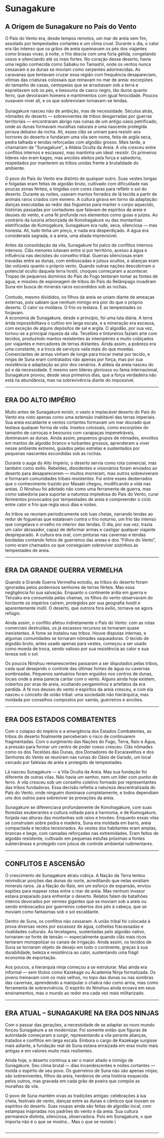 # Sunagakure

## &#x20;**A Origem de Sunagakure no País do Vento**

&#x20;O País do Vento era, desde tempos remotos, um mar de areia sem fim, assolado por tempestades cortantes e um clima cruel. Durante o dia, o calor era tão intenso que os grãos de areia queimavam os pés dos viajantes como brasas vivas; à noite, o frio descia com uma fúria gélida, congelando ossos e silenciando até os mais fortes. No coração desse deserto, havia uma região conhecida como Sabaku no Tamashii, onde os ventos nunca cessavam e as dunas se moviam como serpentes adormecidas. As caravanas que tentavam cruzar essa região com frequência desapareciam, vítimas das criaturas colossais que reinavam no mar de areia: escorpiões do tamanho de casas, centopeias que se arrastavam sob a terra e espreitavam sob os pés, e besouros de casco negro, tão duros quanto ferro, que devoravam homens e mantimentos com igual ferocidade. Poucos ousavam viver ali, e os que sobreviviam tornavam-se lendas.\
\
&#x20;Sunagakure nasceu não de ambição, mas de necessidade. Séculos atrás, nômades do deserto — sobreviventes de tribos desgarradas por guerras territoriais — encontraram abrigo nas ruínas de um antigo oásis petrificado, onde as dunas formavam muralhas naturais e uma nascente protegida jorrava debaixo da rocha. Ali, esses clãs se uniram para resistir aos horrores do deserto e fundaram uma vila sem nome, feita de argila seca, pedra talhada e tendas reforçadas com algodão grosso. Mais tarde, a chamariam de "Sunagakure", a Aldeia Oculta da Areia. A vila cresceu entre conflitos internos e escassez, mas mantinha um ideal: resistir. Os primeiros líderes não eram kages, mas anciões eleitos pela força e sabedoria, respeitados por manterem as tribos unidas frente à brutalidade do ambiente.\
\
&#x20;O povo do País do Vento era distinto de qualquer outro. Suas vestes longas e folgadas eram feitas de algodão bruto, cultivado com dificuldade nas poucas zonas férteis, e tingidas com cores claras para refletir o sol do deserto. Durante as noites, usavam mantos forrados de lã tecida a partir de animais raros criados com esmero. A cultura girava em torno da adaptação: danças executadas ao redor das fogueiras para manter o corpo aquecido, histórias passadas por contadores que falavam de espíritos da areia e deuses do vento, e uma fé profunda nos elementos como guias e juízes. Ao contrário da luxúria arborizada de Konohagakure ou das montanhas eletrificadas de Kumogakure, Sunagakure era rude, seca, silenciosa — mas honesta. Ali, tudo tinha um preço, e nada era desperdiçado. A água era considerada sagrada, e a areia, uma aliada imprevisível.

&#x20;Antes da consolidação da vila, Sunagakure foi palco de conflitos internos intensos. Clãs menores lutavam entre si por território, acesso à água e influência nas decisões do conselho tribal. Guerras silenciosas eram travadas entre as dunas, com emboscadas e jutsus ocultos, e alianças eram tão volúveis quanto o próprio vento. Quando outras nações descobriram o potencial oculto daquela terra hostil, choques começaram a acontecer. Tropas de pequenos domínios do País do Fogo tentaram tomar as fontes de água, e missões de espionagem de tribos do País do Relâmpago invadiram Suna em busca de minerais raros escondidos sob as rochas.\
\
&#x20;Contudo, mesmo divididos, os filhos da areia se uniam diante de ameaças externas, pois sabiam que nenhum inimigo era pior do que o próprio deserto. O calor os moldava. O frio os testava. E as tempestades os forjavam.\
A economia de Sunagakure, desde o princípio, foi uma luta diária. A terra árida impossibilitava o cultivo em larga escala, e a mineração era escassa, com exceção de alguns depósitos de sal e argila. O algodão, por sua vez, tornou-se a principal riqueza da vila. Tecelões e tintureiros faziam arte com tecidos, produzindo mantos resistentes às intempéries e muito cobiçados por viajantes e mercadores de terras distantes. Ainda assim, a pobreza era uma constante, e a troca de serviços valia mais do que moedas. Comerciantes de armas vinham de longe para trocar metal por tecido, e ninjas de Suna eram contratados não apenas por força, mas por sua resistência e adaptação ao pior dos cenários. A aldeia da areia nasceu do pó e da necessidade. E mesmo sem líderes gloriosos ou fama internacional, Sunagakure provou, desde seus primeiros dias, que a força verdadeira não está na abundância, mas na sobrevivência diante do impossível.

***

## **ERA DO ALTO IMPÉRIO**

&#x20;Muito antes de Sunagakure existir, o vasto e implacável deserto do País do Vento era visto apenas como uma extensão inabitável das terras imperiais. Sua areia escaldante e ventos cortantes formavam um mar dourado que testava qualquer forma de vida. Insetos colossais, como escorpiões do tamanho de carroças e besouros com carapaças impenetráveis, dominavam as dunas. Ainda assim, pequenos grupos de nômades, envoltos em mantos de algodão branco e turbantes grossos, aprenderam a viver nesse ambiente extremo, guiados pelas estrelas e sustentados por pequenas nascentes escondidas sob as rochas.

&#x20;Durante o auge do Alto Império, o deserto servia como rota comercial, mas também como exílio. Rebeldes, dissidentes e visionários foram enviados ao deserto para desaparecerem — muitos morreram, mas outros sobreviveram e formaram comunidades tribais resistentes. Foi entre esses desterrados que o conhecimento trazido por Masaki chegou, modificando a vida nas areias. O Ninshuu foi adotado não como uma ferramenta de guerra, mas como sabedoria para suportar a natureza impiedosa do País do Vento, curar ferimentos provocados por tempestades de areia e compreender o ciclo entre calor e frio que regia seus dias e noites.

&#x20;As tribos se reuniam periodicamente sob luas cheias, narrando lendas ao redor de fogueiras que estalavam contra o frio noturno, um frio tão intenso que congelava o orvalho no interior das tendas. O dia, por sua vez, trazia um calor abrasador, capaz de deformar armas e castigar qualquer viajante despreparado. A cultura era oral, com pinturas nas cavernas e tendas bordadas contando feitos de guerreiros das areias e dos “Filhos do Vento”, como eram chamados os que conseguiam sobreviver sozinhos às tempestades de areia.

***

## **ERA DA GRANDE GUERRA VERMELHA**

&#x20;Quando a Grande Guerra Vermelha eclodiu, as tribos do deserto foram ignoradas pelos poderosos senhores de terras férteis. Mas essa negligência foi sua salvação. Enquanto o continente ardia em guerra e Tenzaku era consumida pelas chamas, os filhos do vento observavam do horizonte os impérios caírem, protegidos por sua geografia hostil e aparentemente inútil. O deserto, que outrora fora exílio, tornava-se agora refúgio.

&#x20;Ainda assim, o conflito afetou indiretamente o País do Vento: com as rotas comerciais destruídas, os já escassos recursos se tornaram quase inexistentes. A fome se instalou nas tribos. Houve disputas internas, e algumas comunidades se tornaram nômades saqueadoras. O tecido de algodão bruto, antes usado apenas para vestes, começou a ser usado como moeda de troca, sendo valioso por sua resistência ao calor e sua leveza sob o sol.

&#x20;Os poucos Ninshuu remanescentes passaram a ser disputados pelas tribos, cada qual desejando o controle das últimas fontes de água ou cavernas sombreadas. Pequenos santuários foram erguidos nos centros de dunas, locais onde a areia parecia cantar com o vento. Alguns ainda hoje existem, cobertos por eras de areia, ocultando pergaminhos e artefatos da era perdida. A fé nos deuses do vento e espíritos da areia cresceu, e com ela nasceu o conceito de união tribal: uma sociedade não hierárquica, mas moldada por conselhos compostos por xamãs, guerreiros e anciões.

***

## **ERA DOS ESTADOS COMBATENTES**

&#x20;Com o colapso do império e a emergência dos Estados Combatentes, as tribos do deserto finalmente perceberam o risco de continuarem fragmentadas. Com o surgimento das Nações do Fogo, Terra, Raio e Água, a pressão para formar um centro de poder coeso cresceu. Clãs nômades como os dos Tecelões das Dunas, dos Domadores de Escaravelhos e dos Senhores do Vento se reuniram nas ruínas do Oásis de Garado, um local cercado por falésias de areia e protegido de tempestades.

&#x20;Lá nasceu Sunagakure — a Vila Oculta da Areia. Mas sua fundação foi diferente de outras vilas. Não havia um senhor, nem um líder com punho de ferro. A vila cresceu sob um conselho coletivo formado por representantes das tribos fundadoras. Essa decisão refletia a natureza descentralizada do País do Vento, onde ninguém dominava completamente, e todos dependiam uns dos outros para sobreviver às provações da areia.

&#x20;Sunagakure se diferenciava profundamente de Konohagakure, com suas florestas exuberantes e cultura voltada para a harmonia, e de Kumogakure, forjada nas alturas das montanhas sob raios e trovões. Enquanto essas vilas se construíam sobre pedra e madeira, Suna era moldada em barro, areia compactada e tecidos tensionados. As vestes dos habitantes eram amplas, brancas e bege, com camadas reforçadas nas extremidades. Eram feitos de algodão resistente, cultivado em pequenas estufas próximas a fontes subterrâneas e protegido com jutsus de controle ambiental rudimentares.

***

## **CONFLITOS E ASCENSÃO**

&#x20;O crescimento de Sunagakure atraiu cobiça. A Nação da Terra tentou reivindicar porções das dunas do norte, acreditando que nelas existiam minerais raros. Já a Nação do Raio, em um esforço de expansão, enviou espiões para mapear rotas entre o mar de areia. Mas nenhum invasor estava preparado para enfrentar o deserto. Relatos falam de batalhões inteiros devorados por vermes gigantes que se moviam sob a areia ou sendo emboscados por guerreiros cobertos dos pés à cabeça, que se moviam como fantasmas sob o sol escaldante.

&#x20;Dentro de Suna, os conflitos não cessaram. A união tribal foi colocada à prova diversas vezes por escassez de água, colheitas fracassadas e rivalidades culturais. As tecelagens, sustentadas pelo algodão nativo, tornaram-se fonte de tensão — especialmente quando clãs mais ricos tentaram monopolizar os canais de irrigação. Ainda assim, os tecidos de Suna se tornaram objeto de desejo em todo o continente, graças à sua durabilidade, beleza e resistência ao calor, sustentando uma frágil economia de exportação.

&#x20;Aos poucos, a hierarquia ninja começou a se estruturar. Mas ainda era informal — sem títulos como Kazekage ou Academia Ninja formalizada. Os jovens treinavam com os mais velhos, no topo das dunas ou nas sombras das cavernas, aprendendo a manipular o chakra não como arma, mas como ferramenta de sobrevivência. O espírito do Ninshuu ainda ecoava em seus ensinamentos, mas o mundo ao redor era cada vez mais militarizado.

***

## **ERA ATUAL – SUNAGAKURE NA ERA DOS NINJAS**

&#x20;Com o passar das gerações, a necessidade de se adaptar ao novo mundo forçou Sunagakure a se modernizar. Foi somente então que figuras de autoridade começaram a surgir, representando a vila perante alianças, tratados e conflitos em larga escala. Embora o cargo de Kazekage surgisse mais adiante, a fundação real de Suna estava enraizada em eras muito mais antigas e em valores muito mais resilientes.

&#x20;Ainda hoje, o deserto continua a ser o maior aliado e inimigo de Sunagakure. Seu clima brutal — dias incandescentes e noites cortantes — molda o espírito de seu povo. Os guerreiros de Suna não são apenas ninjas; são sobreviventes, filhos da areia, herdeiros de uma história esquecida pelos outros, mas gravada em cada grão de poeira que compõe as muralhas da vila.

&#x20;O povo de Suna mantém vivas as tradições antigas: celebrações à lua cheia, festivais de vento, danças entre as dunas e cânticos que louvam os espíritos do deserto. Suas roupas ainda são feitas de algodão local, com estampas inspiradas nos padrões do vento e da areia. Sua cultura permanece distinta, silenciosa, observadora. Pois em Sunagakure, o que importa não é o que se mostra... Mas o que se resiste.\


<figure><img src="../../.gitbook/assets/image (33).png" alt=""><figcaption></figcaption></figure>

***
